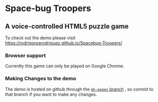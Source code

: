 # Space-bug Troopers
## A voice-controlled HTML5 puzzle game
To check out the demo please visit <https://rodrigoroarodriguez.github.io/Spacebug-Troopers/>

### Browser support
Currently this game can only be played on Google Chrome.

### Making Changes to the demo
The demo is hosted on github through the [`gh-pages` branch](https://github.com/RodrigoRoaRodriguez/Spacebug-Troopers/tree/gh-pages) , so commit to that branch if you want to make any changes.
